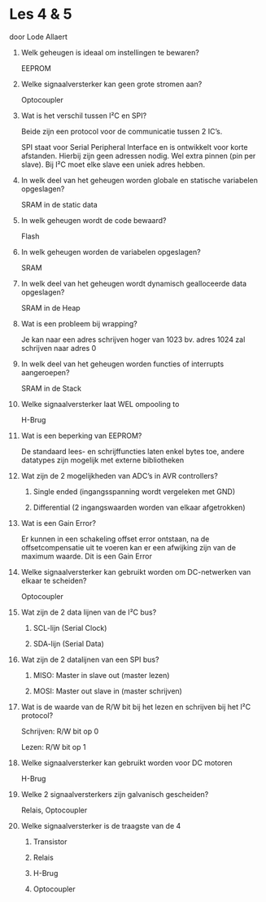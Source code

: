 # Les 4 & 5

door Lode Allaert

1. Welk geheugen is ideaal om instellingen te bewaren?

    EEPROM

2. Welke signaalversterker kan geen grote stromen aan?

    Optocoupler

3. Wat is het verschil tussen I²C en SPI?

    Beide zijn een protocol voor de communicatie tussen 2 IC’s.

    SPI staat voor Serial Peripheral Interface en is ontwikkelt voor korte afstanden. Hierbij zijn geen adressen nodig. Wel extra pinnen (pin per slave). Bij I²C moet elke slave een uniek adres hebben.

4. In welk deel van het geheugen worden globale en statische variabelen opgeslagen?

    SRAM in de static data

5. In welk geheugen wordt de code bewaard?

    Flash

6. In welk geheugen worden de variabelen opgeslagen?

    SRAM

7. In welk deel van het geheugen wordt dynamisch gealloceerde data opgeslagen?

    SRAM in de Heap

8. Wat is een probleem bij wrapping?

    Je kan naar een adres schrijven hoger van 1023 bv. adres 1024 zal schrijven naar adres 0

9. In welk deel van het geheugen worden functies of interrupts aangeroepen?

    SRAM in de Stack

10. Welke signaalversterker laat WEL ompooling to

    H-Brug

11. Wat is een beperking van EEPROM?

    De standaard lees- en schrijffuncties laten enkel bytes toe, andere datatypes zijn mogelijk met externe bibliotheken

12. Wat zijn de 2 mogelijkheden van ADC’s in AVR controllers?

    1. Single ended (ingangsspanning wordt vergeleken met GND)

    2. Differential (2 ingangswaarden worden van elkaar afgetrokken)

13. Wat is een Gain Error?

    Er kunnen in een schakeling offset error ontstaan, na de offsetcompensatie uit te voeren kan er een afwijking zijn van de maximum waarde. Dit is een Gain Error

14. Welke signaalversterker kan gebruikt worden om DC-netwerken van elkaar te scheiden?

    Optocoupler

15. Wat zijn de 2 data lijnen van de I²C bus?

    1. SCL-lijn (Serial Clock)

    2. SDA-lijn (Serial Data)

16. Wat zijn de 2 datalijnen van een SPI bus?

    1. MISO: Master in slave out (master lezen)

    2. MOSI: Master out slave in (master schrijven)

17. Wat is de waarde van de R/W bit bij het lezen en schrijven bij het I²C protocol?

    Schrijven: R/W bit op 0

    Lezen: R/W bit op 1

18. Welke signaalversterker kan gebruikt worden voor DC motoren

    H-Brug

19. Welke 2 signaalversterkers zijn galvanisch gescheiden?

    Relais, Optocoupler

20. Welke signaalversterker is de traagste van de 4
    1. Transistor

    2. Relais

    3. H-Brug

    4. Optocoupler
